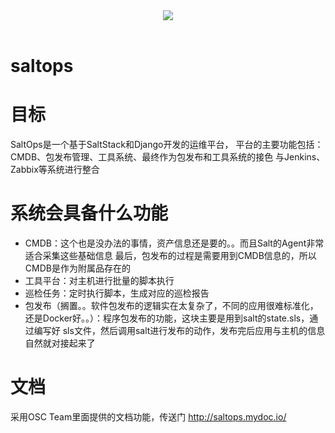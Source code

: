 <div align="center">
  <img src="http://git.oschina.net/uploads/images/2017/0222/194334_0f219bc2_8819.png"><br><br>
</div>


# saltops



# 目标
SaltOps是一个基于SaltStack和Django开发的运维平台，
平台的主要功能包括：CMDB、包发布管理、工具系统、最终作为包发布和工具系统的接色
与Jenkins、Zabbix等系统进行整合

# 系统会具备什么功能

* CMDB：这个也是没办法的事情，资产信息还是要的。。而且Salt的Agent非常适合采集这些基础信息
最后，包发布的过程是需要用到CMDB信息的，所以CMDB是作为附属品存在的
* 工具平台：对主机进行批量的脚本执行
* 巡检任务：定时执行脚本，生成对应的巡检报告
* 包发布（搁置。。软件包发布的逻辑实在太复杂了，不同的应用很难标准化，还是Docker好。。）：程序包发布的功能，这块主要是用到salt的state.sls，通过编写好
sls文件，然后调用salt进行发布的动作，发布完后应用与主机的信息自然就对接起来了

# 文档

采用OSC Team里面提供的文档功能，传送门 http://saltops.mydoc.io/